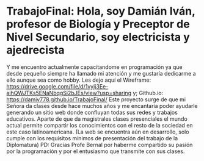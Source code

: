 # TrabajoFinal: Hola, soy Damián Iván, profesor de Biología y Preceptor de Nivel Secundario, soy electricista y ajedrecista 
Y me encuentro actualmente capacitandome en programación ya que desde pequeño siempre ha llamado mi atención y me gustaría dedicarme a ello aunque sea como hobby. 
Les dejo aquí el
Wireframe: https://drive.google.com/file/d/1vyij3Ee-aihQWJTKs5ENaNbqgSi2bJEs/view?usp=sharing y;
Github.io: https://damiv778.github.io/TrabajoFinal/
Este proyecto surge de que mi Señora da clases desde hace muchos años y me encantaría poder ayudarle generando un sitio web donde confluyan todas sus redes y trabajos educativos. Aparte de que da magistrales clases presenciales el mundo actual permite compartir los conocimientos con el resto de la sociedad en este caso latinoamericana.
(La web se encuentra aún en desarrollo, solo cumple con los requisitos mínimos de presentación del trabajo de la Diplomatura)
PD: Gracias Profe Bernal por haberme compartido su pasión por la programación y por el entusiasmo que transmite con sus clases.
